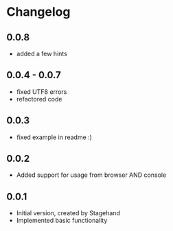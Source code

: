 # Changelog

## 0.0.8
- added a few hints

## 0.0.4 - 0.0.7
- fixed UTF8 errors
- refactored code

## 0.0.3
- fixed example in readme :)

## 0.0.2
- Added support for usage from browser AND console

## 0.0.1

- Initial version, created by Stagehand
- Implemented basic functionality
